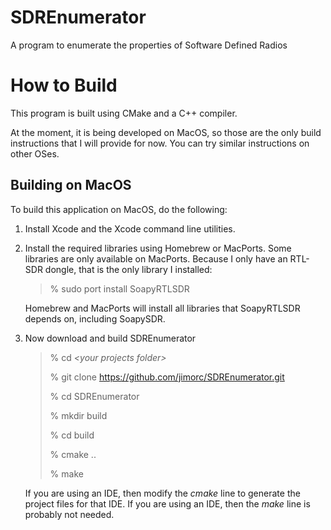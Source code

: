 # SDREnumerator
A program to enumerate the properties of Software Defined Radios

# How to Build
This program is built using CMake and a C++ compiler.

At the moment, it is being developed on MacOS, so those are the only build
instructions that I will provide for now. You can try similar instructions on
other OSes.

## Building on MacOS
To build this application on MacOS, do the following:
1. Install Xcode and the Xcode command line utilities.
1. Install the required libraries using Homebrew or MacPorts. Some libraries are only available on MacPorts. Because I only have an RTL-SDR dongle,
   that is the only library I installed:

   > % sudo port install SoapyRTLSDR

   Homebrew and MacPorts will install all libraries that SoapyRTLSDR depends on, including SoapySDR.
1. Now download and build SDREnumerator
   > % cd _\<your projects folder\>_
   >
   > % git clone https://github.com/jimorc/SDREnumerator.git
   >
   > % cd SDREnumerator
   >
   > % mkdir build
   >
   > % cd build
   >
   > % cmake ..
   >
   > % make
   
   If you are using an IDE, then modify the _cmake_ line to generate the project files
    for that IDE. If you are using an IDE, then the _make_ line is probably not needed.